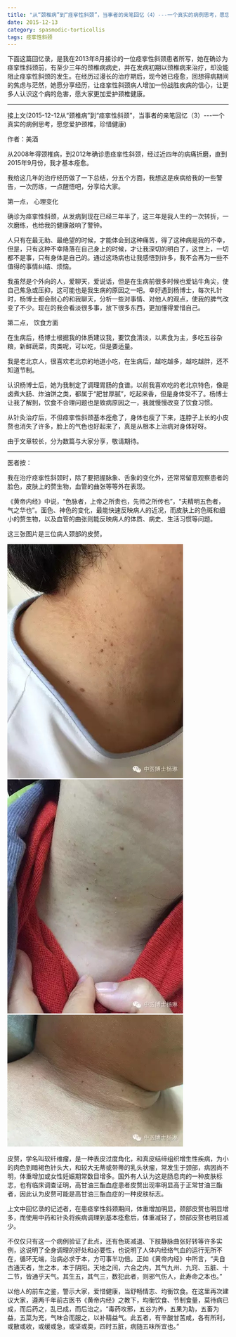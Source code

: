 ```yaml
---
title: "从“颈椎病”到“痉挛性斜颈”，当事者的亲笔回忆（4）---一个真实的病例思考，愿您爱护颈椎，珍惜健康"
date: 2015-12-13
category: spasmodic-torticollis
tags: 痉挛性斜颈
---
```


下面这篇回忆录，是我在2013年8月接诊的一位痉挛性斜颈患者所写，她在确诊为痉挛性斜颈前，有至少三年的颈椎病病史，并在发病初期以颈椎病来治疗，却没能阻止痉挛性斜颈的发生。在经历过漫长的治疗期后，现今她已痊愈，回想得病期间的焦虑与茫然，她愿分享经历，让痉挛性斜颈病人增加一份战胜疾病的信心，让更多人认识这个病的危害，愿大家更加爱护颈椎健康。

***

接上文(2015-12-12从“颈椎病”到“痉挛性斜颈”，当事者的亲笔回忆（3）---一个真实的病例思考，愿您爱护颈椎，珍惜健康)

作者：美酒

从2008年得颈椎病，到2012年确诊患痉挛性斜颈，经过近四年的病痛折磨，直到2015年9月份，我才基本痊愈。

我给这几年的治疗经历做了一下总结，分五个方面，我想这是疾病给我的一些警告，一次历练，一点醒悟吧，分享给大家。

第一点， 心理变化

确诊为痉挛性斜颈，从发病到现在已经三年半了，这三年是我人生的一次转折，一次磨练，也给我的健康敲响了警钟。

人只有在最无助、最绝望的时候，才能体会到这种痛苦，得了这种病是我的不幸，但是，只有这种不幸降落在自己身上的时候，才让我深切的明白了，这世上，一切都不是事，只有身体是自己的。通过这场病也让我感悟到许多，我不会再为一些不值得的事情纠结、烦恼。

我虽然是个外向的人，爱聊天，爱说话，但是在生病前很多时候也爱钻牛角尖，使自己焦急或压抑，这可能也是我生病的原因之一吧。幸好遇到杨博士，每次扎针时，杨博士都会耐心的和我聊天，分析一些对事情、对他人的观点，使我的脾气改变了不少。现在的我会看淡很多事，放下很多东西，更加懂得爱惜自己。

第二点， 饮食方面

在生病后，杨博士根据我的体质建议我，要饮食清淡，以素食为主，多吃五谷杂粮，新鲜蔬菜，肉类呢，可以吃，但是要适量。

我是老北京人，很喜欢老北京的地道小吃，在生病后，越吃越多，越吃越胖，还不知道节制。

认识杨博士后，她为我制定了调理胃肠的食谱。以前我喜欢吃的老北京特色，像是卤煮大肠、炸油饼之类，都属于“肥甘厚腻”，吃起来香，但是身体受不了。杨博士让我了解到，饮食不合理问题也是致病原因之一，我就慢慢改变了饮食习惯。

从针灸治疗后，不但痉挛性斜颈基本痊愈了，身体也瘦了下来，连脖子上长的小皮赘也消失了许多，脸上的气色也好起来了，真是从根本上治病对身体好呀。

由于文章较长，分为数篇与大家分享，敬请期待。

***

医者按：

我在治疗痉挛性斜颈时，除了要把握脉象、舌象的变化外，还常常留意观察患者的脸色，皮肤上的赘生物，血管的曲张等等外在表现。

《黄帝内经》中说，“色脉者，上帝之所贵也，先师之所传也”，“夫精明五色者，气之华也”。面色、神色的变化，最能快速反映病人的近况，而皮肤上的色斑和细小的赘生物，以及血管的曲张则能反映病人的体质、病史、生活习惯等问题。

这三张图片是三位病人颈部的皮赘。

![](/media/2015/12/13-01.jpg)
![](/media/2015/12/13-02.jpg)
![](/media/2015/12/13-03.jpg)

皮赘，学名叫软纤维瘤，是一种表皮过度角化，和真皮结缔组织增生性疾病，为小的肉色到暗褐色针头大，和较大无蒂或带蒂的乳头状瘤，常发生于颈部，病因尚不明，体重增加或女性妊娠期常数目增多。国外有人认为这是肠息肉的一种皮肤标志，也有临床调查证明，高甘油三酯血症患者皮赘出现率明显高于正常甘油三酯者，因此认为皮赘可能是高甘油三酯血症的一种皮肤标志。

上文中回忆录的记述者，在患痉挛性斜颈期间，体重增加明显，颈部皮赘也明显增多，而使用中药和针灸将疾病调理到基本痊愈后，体重减轻了，颈部皮赘也明显减少。

不仅仅只有这一个病例验证了此点，还有色斑减退、下肢静脉曲张好转等许多实例，这说明了全身调理的好处和必要性，也说明了人体内经络气血的运行无所不在，循环无端，治病必求于本，方可事半功倍。正如《黄帝内经》中所言，“夫自古通天者，生之本，本于阴阳。天地之间，六合之内，其气九州、九窍、五脏、十二节，皆通乎天气。其生五，其气三，数犯此者，则邪气伤人，此寿命之本也。”

以他人的前车之鉴，警示大家，爱惜健康，当舒畅情志、均衡饮食。在这里再次建议大家，遵两千年前古医书《黄帝内经》之教下，均衡饮食、节制食量，莫待病已成，而后药之，乱已成，而后治之。“毒药攻邪，五谷为养，五果为助，五畜为益，五菜为充，气味合而服之，以补精益气。此五者，有辛酸甘苦咸，各有所利，或散或收，或缓或急，或坚或耎，四时五脏，病随五味所宜也。”
